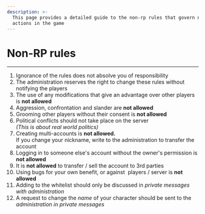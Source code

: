 ```yaml
---
description: >-
  This page provides a detailed guide to the non-rp rules that govern non-rp
  actions in the game
---
```


# Non-RP rules

***

1. Ignorance of the rules does not absolve you of responsibility
2. The administration reserves the right to change these rules without notifying the players
3. The use of any modifications that give an advantage over other players is **not allowed**
4. Aggression, confrontation and slander are **not allowed**
5. Grooming other players without their consent is **not allowed**
6. Political conflicts should not take place on the server \
   _(This is about real world politics)_
7. Creating multi-accounts is **not allowed.**\
   If you change your nickname, write to the administration to transfer the account
8. Logging in to someone else's account without the owner's permission is **not allowed**
9. It is **not allowed** to transfer / sell the account to 3rd parties
10. Using bugs for your own benefit, or against ᠌ players / server is **not allowed**
11. Adding to the whitelist should only be discussed in _private messages with administration_
12. A request to change the _name_ of your character should be sent to the _administration in private messages_
